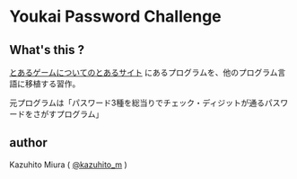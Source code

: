 Youkai Password Challenge
==========================

## What's this ?

[とあるゲームについてのとあるサイト](https://i486.mods.jp/ichild/yokaipw) にあるプログラムを、他のプログラム言語に移植する習作。

元プログラムは「パスワード3種を総当りでチェック・ディジットが通るパスワードをさがすプログラム」

## author

Kazuhito Miura ( [@kazuhito_m](https://twitter.com/kazuhito_m "kazuhito_m on Twitter") )
